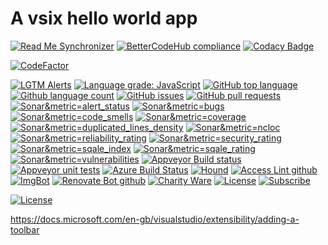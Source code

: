 # A vsix hello world app

<!--BadgesSTART-->
<!-- Powered by https://github.com/GregTrevellick/ReadMeSynchronizer -->
[![Read Me Synchronizer](https://img.shields.io/badge/-powered%20by%20ReadMeSynchronizer-brightgreen.svg)](https://github.com/GregTrevellick/ReadMeSynchronizer)
[![BetterCodeHub compliance](https://bettercodehub.com/edge/badge/GregTrevellick/HelloWorldVsixToolBar?branch=master)](https://bettercodehub.com/results/GregTrevellick/HelloWorldVsixToolBar)
[![Codacy Badge](https://api.codacy.com/project/badge/Grade/b397d57fb66841b0a4f67e9718840281)](https://www.codacy.com/project/gtrevellick/HelloWorldVsixToolBar/dashboard?utm_source=github.com&amp;utm_medium=referral&amp;utm_content=GregTrevellick/HelloWorldVsixToolBar&amp;utm_campaign=Badge_Grade_Dashboard)
<!-- no md -->
[![CodeFactor](https://www.codefactor.io/repository/github/GregTrevellick/HelloWorldVsixToolBar/badge)](https://www.codefactor.io/repository/github/GregTrevellick/HelloWorldVsixToolBar)
<!-- no md -->
<!-- no md -->
[![LGTM Alerts](https://img.shields.io/lgtm/alerts/g/GregTrevellick/HelloWorldVsixToolBar.svg?logo=lgtm&logoWidth=18)](https://lgtm.com/projects/g/GregTrevellick/HelloWorldVsixToolBar/alerts/)
[![Language grade: JavaScript](https://img.shields.io/lgtm/grade/javascript/g/GregTrevellick/HelloWorldVsixToolBar.svg?logo=lgtm&logoWidth=18)](https://lgtm.com/projects/g/GregTrevellick/HelloWorldVsixToolBar/context:javascript)
[![GitHub top language](https://img.shields.io/github/languages/top/GregTrevellick/HelloWorldVsixToolBar.svg)](https://github.com/GregTrevellick/HelloWorldVsixToolBar)
[![Github language count](https://img.shields.io/github/languages/count/GregTrevellick/HelloWorldVsixToolBar.svg)](https://github.com/GregTrevellick/HelloWorldVsixToolBar)
[![GitHub issues](https://img.shields.io/github/issues-raw/GregTrevellick/HelloWorldVsixToolBar.svg)](https://github.com/GregTrevellick/HelloWorldVsixToolBar/issues)
[![GitHub pull requests](https://img.shields.io/github/issues-pr-raw/GregTrevellick/HelloWorldVsixToolBar.svg)](https://github.com/GregTrevellick/HelloWorldVsixToolBar/pulls)
[![Sonar&metric=alert_status](https://sonarcloud.io/api/project_badges/measure?project=GregTrevellick_HelloWorldVsixToolBar&metric=alert_status)](https://sonarcloud.io/dashboard?id=GregTrevellick_HelloWorldVsixToolBar)
[![Sonar&metric=bugs](https://sonarcloud.io/api/project_badges/measure?project=GregTrevellick_HelloWorldVsixToolBar&metric=bugs)](https://sonarcloud.io/component_measures?id=GregTrevellick_HelloWorldVsixToolBar&metric=bugs)
[![Sonar&metric=code_smells](https://sonarcloud.io/api/project_badges/measure?project=GregTrevellick_HelloWorldVsixToolBar&metric=code_smells)](https://sonarcloud.io/component_measures?id=GregTrevellick_HelloWorldVsixToolBar&metric=code_smells)
[![Sonar&metric=coverage](https://sonarcloud.io/api/project_badges/measure?project=GregTrevellick_HelloWorldVsixToolBar&metric=coverage)](https://sonarcloud.io/component_measures?id=GregTrevellick_HelloWorldVsixToolBar&metric=Coverage)
[![Sonar&metric=duplicated_lines_density](https://sonarcloud.io/api/project_badges/measure?project=GregTrevellick_HelloWorldVsixToolBar&metric=duplicated_lines_density)](https://sonarcloud.io/component_measures?id=GregTrevellick_HelloWorldVsixToolBar&metric=duplicated_lines)
[![Sonar&metric=ncloc](https://sonarcloud.io/api/project_badges/measure?project=GregTrevellick_HelloWorldVsixToolBar&metric=ncloc)](https://sonarcloud.io/component_measures?id=GregTrevellick_HelloWorldVsixToolBar&metric=ncloc)
[![Sonar&metric=reliability_rating](https://sonarcloud.io/api/project_badges/measure?project=GregTrevellick_HelloWorldVsixToolBar&metric=reliability_rating)](https://sonarcloud.io/component_measures?id=GregTrevellick_HelloWorldVsixToolBar&metric=reliability_rating)
[![Sonar&metric=security_rating](https://sonarcloud.io/api/project_badges/measure?project=GregTrevellick_HelloWorldVsixToolBar&metric=security_rating)](https://sonarcloud.io/component_measures?id=GregTrevellick_HelloWorldVsixToolBar&metric=security_rating)
[![Sonar&metric=sqale_index](https://sonarcloud.io/api/project_badges/measure?project=GregTrevellick_HelloWorldVsixToolBar&metric=sqale_index)](https://sonarcloud.io/component_measures?id=GregTrevellick_HelloWorldVsixToolBar&metric=sqale_index)
[![Sonar&metric=sqale_rating](https://sonarcloud.io/api/project_badges/measure?project=GregTrevellick_HelloWorldVsixToolBar&metric=sqale_rating)](https://sonarcloud.io/component_measures?id=GregTrevellick_HelloWorldVsixToolBar&metric=sqale_rating)
[![Sonar&metric=vulnerabilities](https://sonarcloud.io/api/project_badges/measure?project=GregTrevellick_HelloWorldVsixToolBar&metric=vulnerabilities)](https://sonarcloud.io/component_measures?id=GregTrevellick_HelloWorldVsixToolBar&metric=vulnerabilities)
[![Appveyor Build status](https://ci.appveyor.com/api/projects/status/kv8q5fajysjxdwur?svg=true)](https://ci.appveyor.com/project/GregTrevellick/HelloWorldVsixToolBar)
[![Appveyor unit tests](https://img.shields.io/appveyor/tests/GregTrevellick/HelloWorldVsixToolBar.svg)](https://ci.appveyor.com/project/GregTrevellick/HelloWorldVsixToolBar/build/tests)
[![Azure Build Status](https://gregtrevellick.visualstudio.com/HelloWorldVsixToolBar/_apis/build/status/HelloWorldVsixToolBar)](https://gregtrevellick.visualstudio.com/HelloWorldVsixToolBar/_build/latest?definitionId=34)
[![Hound](https://img.shields.io/badge/hound_ci-checked-brightgreen.svg)](https://houndci.com/)
[![Access Lint github](https://img.shields.io/badge/a11y-checked-brightgreen.svg)](https://www.accesslint.com)
[![ImgBot](https://img.shields.io/badge/images-optimized-brightgreen.svg)](https://imgbot.net/)
[![Renovate Bot github](https://img.shields.io/badge/renovatebot-checked-brightgreen.svg)](https://renovatebot.com/)
[![Charity Ware](https://img.shields.io/badge/charity%20ware-thank%20you-brightgreen.svg)](https://github.com/GregTrevellick/MiscellaneousArtefacts/wiki/Charity-Ware)
[![License](https://img.shields.io/github/license/gittools/gitlink.svg)](/LICENSE.txt)
[![Subscribe](https://img.shields.io/badge/subscribe%20to%20receive%20notificatons-grey.svg)](https://github.com/GregTrevellick/HelloWorldVsixToolBar/subscription)
<!-- no md -->

<!--BadgesEND-->

[![License](https://img.shields.io/github/license/gittools/gitlink.svg)](/LICENSE.txt)

https://docs.microsoft.com/en-gb/visualstudio/extensibility/adding-a-toolbar